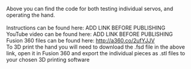 Above you can find the code for both testing individual servos, and operating the hand. <br /><br />
Instructions can be found here: ADD LINK BEFORE PUBLISHING <br />
YouTube video can be found here: ADD LINK BEFORE PUBLISHING <br />
Fusion 360 files can be found here: http://a360.co/2ufYJJV <br />
To 3D print the hand you will need to download the .fsd file in the above link, open it in Fusion 360 and export the individual pieces as .stl files to your chosen 3D printing software <br />
